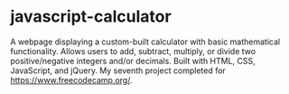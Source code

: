 # javascript-calculator

A webpage displaying a custom-built calculator with basic mathematical functionality. Allows users to add, subtract, multiply, or divide two positive/negative integers and/or decimals. Built with HTML, CSS, JavaScript, and jQuery. My seventh project completed for https://www.freecodecamp.org/.
